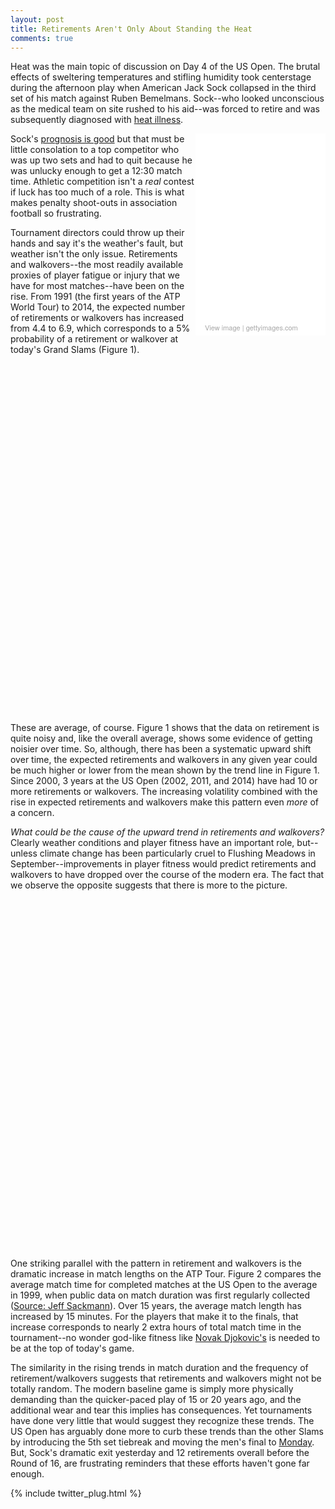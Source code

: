 ```yaml
---
layout: post
title: Retirements Aren't Only About Standing the Heat
comments: true
---
```


Heat was the main topic of discussion on Day 4 of the US Open. The brutal effects of sweltering temperatures and stifling humidity took centerstage during the afternoon play when American Jack Sock collapsed in the third set of his match against Ruben Bemelmans. Sock--who looked unconscious as the medical team on site rushed to his aid--was forced to retire and was subsequently diagnosed with [heat illness](https://www.washingtonpost.com/news/early-lead/wp/2015/09/03/american-tennis-player-jack-sock-collapses-on-court-at-u-s-open/).

<div class="getty embed image" style="background-color:#fff;display:inline-block;font-family:'Helvetica Neue',Helvetica,Arial,sans-serif;color:#a7a7a7;font-size:11px;width:100%;max-width:198px;float:right;padding: 1%;"><div style="overflow:hidden;position:relative;height:0;padding:150.000000% 0 0 0;width:100%;"><iframe src="//embed.gettyimages.com/embed/486374152?et=17mpygVHQq5Wwev-HMNE_Q&viewMoreLink=on&sig=8Imw3OpwTbfVi23qfxR6E9vms1uZ1I6y5_Ea9jTf5is=" width="198" height="297" scrolling="no" frameborder="0" style="display:inline-block;position:absolute;top:0;left:0;width:100%;height:100%;"></iframe></div><p style="margin:0;"></p><div style="padding:0;margin:0 0 0 10px;text-align:left;"><a href="http://www.gettyimages.com/detail/486374152" target="_blank" style="color:#a7a7a7;text-decoration:none;font-weight:normal !important;border:none;display:inline-block;">View image</a> | <a href="http://www.gettyimages.com" target="_blank" style="color:#a7a7a7;text-decoration:none;font-weight:normal !important;border:none;display:inline-block;">gettyimages.com</a></div></div>

Sock's [prognosis is good](http://www.usatoday.com/story/sports/tennis/2015/09/03/american-jack-sock-becomes-13th-player-retire-us-open/71654162/) but that must be little consolation to a top competitor who was up two sets and had to quit because he was unlucky enough to get a 12:30 match time. Athletic competition isn't a _real_ contest if luck has too much of a role. This is what makes penalty shoot-outs in association football so frustrating. 


Tournament directors could throw up their hands and say it's the weather's fault, but weather isn't the only issue. Retirements and walkovers--the most readily available proxies of player fatigue or injury that we have for most matches--have been on the rise. From 1991 (the first years of the ATP World Tour) to 2014, the expected number of retirements or walkovers has increased from 4.4 to 6.9, which corresponds to a 5% probability of a retirement or walkover at today's Grand Slams (Figure 1). 

<!-- jsHeader -->
<script type="text/javascript">
 
// jsData 
function gvisDataScatterChartID68b4ccdbb15 () {
var data = new google.visualization.DataTable();
var datajson =
[
 [
 1991,
6 
],
[
 1992,
7 
],
[
 1993,
7 
],
[
 1994,
4 
],
[
 1995,
4 
],
[
 1996,
4 
],
[
 1997,
6 
],
[
 1998,
7 
],
[
 1999,
7 
],
[
 2000,
3 
],
[
 2001,
3 
],
[
 2002,
10 
],
[
 2003,
5 
],
[
 2004,
7 
],
[
 2005,
4 
],
[
 2006,
2 
],
[
 2007,
8 
],
[
 2008,
6 
],
[
 2009,
4 
],
[
 2010,
8 
],
[
 2011,
11 
],
[
 2012,
4 
],
[
 2013,
5 
],
[
 2014,
10 
] 
];
data.addColumn('number','year');
data.addColumn('number','Retirements');
data.addRows(datajson);
return(data);
}
 
// jsDrawChart
function drawChartScatterChartID68b4ccdbb15() {
var data = gvisDataScatterChartID68b4ccdbb15();
var options = {};
options["allowHtml"] = true;
options["width"] =    720;
options["height"] =    560;
options["trendlines"] = {0:{type: 'exponential'}, 1: {}};
options["hAxis"] = {format: '####', title: 'Year', minValue : 1990, maxValue: 2014, 
			ticks: [1990, 1992, 1994, 1996, 1998, 2000, 2002, 2004, 2006, 2008, 2010, 2012, 2014]};
options["vAxis"] = {title: 'Total'};
options["title"] = "Figure 1. ATP Retirements and Walkovers, US Open 1990 - 2014";
options["pointSize"] =     20;
options["series"] = [{color:'#FFC107'}, {color: '#00BCD4'}];
options["legend"] = "none";


    var chart = new google.visualization.ScatterChart(
    document.getElementById('ScatterChartID68b4ccdbb15')
    );
    chart.draw(data,options);
    

}
  
 
// jsDisplayChart
(function() {
var pkgs = window.__gvisPackages = window.__gvisPackages || [];
var callbacks = window.__gvisCallbacks = window.__gvisCallbacks || [];
var chartid = "corechart";
  
// Manually see if chartid is in pkgs (not all browsers support Array.indexOf)
var i, newPackage = true;
for (i = 0; newPackage && i < pkgs.length; i++) {
if (pkgs[i] === chartid)
newPackage = false;
}
if (newPackage)
  pkgs.push(chartid);
  
// Add the drawChart function to the global list of callbacks
callbacks.push(drawChartScatterChartID68b4ccdbb15);
})();
function displayChartScatterChartID68b4ccdbb15() {
  var pkgs = window.__gvisPackages = window.__gvisPackages || [];
  var callbacks = window.__gvisCallbacks = window.__gvisCallbacks || [];
  window.clearTimeout(window.__gvisLoad);
  // The timeout is set to 100 because otherwise the container div we are
  // targeting might not be part of the document yet
  window.__gvisLoad = setTimeout(function() {
  var pkgCount = pkgs.length;
  google.load("visualization", "1", { packages:pkgs, callback: function() {
  if (pkgCount != pkgs.length) {
  // Race condition where another setTimeout call snuck in after us; if
  // that call added a package, we must not shift its callback
  return;
}
while (callbacks.length > 0)
callbacks.shift()();
} });
}, 100);
}
 
// jsFooter
</script>
 
<!-- jsChart -->  
<script type="text/javascript" src="https://www.google.com/jsapi?callback=displayChartScatterChartID68b4ccdbb15"></script>
 
<!-- divChart -->
  
<div id="ScatterChartID68b4ccdbb15" 
  style="width: 720; height: 560;">
</div>

These are average, of course. Figure 1 shows that the data on retirement is quite noisy and, like the overall average, shows some evidence of getting noisier over time. So, although, there has been a systematic upward shift over time, the expected retirements and walkovers in any given year could be much higher or lower from the mean shown by the trend line in Figure 1. Since 2000, 3 years at the US Open (2002, 2011, and 2014) have had 10 or more retirements or walkovers. The increasing volatility combined with the rise in expected retirements and walkovers make this pattern even _more_ of a concern. 

_What could be the cause of the upward trend in retirements and walkovers?_ Clearly weather conditions and player fitness have an important role, but--unless climate change has been particularly cruel to Flushing Meadows in September--improvements in player fitness would predict retirements and walkovers to have dropped over the course of the modern era. The fact that we observe the opposite suggests that there is more to the picture. 

<!-- jsHeader -->
<script type="text/javascript">
 
// jsData 
function gvisDataScatterChartID68b56b58717 () {
var data = new google.visualization.DataTable();
var datajson =
[
 [
 1999,
0,
0 
],
[
 2000,
-4,
-4.40512334 
],
[
 2001,
-4,
-1.864800759 
],
[
 2002,
3,
5.070889894 
],
[
 2003,
-2,
2.426711668 
],
[
 2004,
0,
3.96127451 
],
[
 2005,
-3,
7.296030607 
],
[
 2006,
-5,
-0.3590588235 
],
[
 2007,
1,
7.598703888 
],
[
 2008,
-1,
10.46864366 
],
[
 2009,
-3,
7.661884266 
],
[
 2010,
1,
12.01680672 
],
[
 2011,
4,
13.19776876 
],
[
 2012,
-3,
23.44237207 
],
[
 2013,
-2,
14.13982642 
],
[
 2014,
3,
7.711915535 
] 
];
data.addColumn('number','year');
data.addColumn('number','Retirements');
data.addColumn('number','Minutes');
data.addRows(datajson);
return(data);
}
 
// jsDrawChart
function drawChartScatterChartID68b56b58717() {
var data = gvisDataScatterChartID68b56b58717();
var options = {};
options["allowHtml"] = true;
options["width"] =    720;
options["height"] =    560;
options["trendlines"] = {0:{type: 'exponential'}, 1: {type : 'exponential'}};
options["hAxis"] = {format: '####', title: 'Year', minValue : 1998, maxValue: 2014, 
			ticks: [1998, 2000, 2002, 2004, 2006, 2008, 2010, 2012, 2014]};
options["vAxis"] = {title: 'Difference from 1999'};
options["pointSize"] =     20;
options["series"] = [{color:'#FFC107'}, {color: '#00BCD4'}];
options["title"] = "Figure 2. Change in ATP Average Match Duration and Retirements/Walkovers, US Open 1999 - 2014";


    var chart = new google.visualization.ScatterChart(
    document.getElementById('ScatterChartID68b56b58717')
    );
    chart.draw(data,options);
    

}
  
 
// jsDisplayChart
(function() {
var pkgs = window.__gvisPackages = window.__gvisPackages || [];
var callbacks = window.__gvisCallbacks = window.__gvisCallbacks || [];
var chartid = "corechart";
  
// Manually see if chartid is in pkgs (not all browsers support Array.indexOf)
var i, newPackage = true;
for (i = 0; newPackage && i < pkgs.length; i++) {
if (pkgs[i] === chartid)
newPackage = false;
}
if (newPackage)
  pkgs.push(chartid);
  
// Add the drawChart function to the global list of callbacks
callbacks.push(drawChartScatterChartID68b56b58717);
})();
function displayChartScatterChartID68b56b58717() {
  var pkgs = window.__gvisPackages = window.__gvisPackages || [];
  var callbacks = window.__gvisCallbacks = window.__gvisCallbacks || [];
  window.clearTimeout(window.__gvisLoad);
  // The timeout is set to 100 because otherwise the container div we are
  // targeting might not be part of the document yet
  window.__gvisLoad = setTimeout(function() {
  var pkgCount = pkgs.length;
  google.load("visualization", "1", { packages:pkgs, callback: function() {
  if (pkgCount != pkgs.length) {
  // Race condition where another setTimeout call snuck in after us; if
  // that call added a package, we must not shift its callback
  return;
}
while (callbacks.length > 0)
callbacks.shift()();
} });
}, 100);
}
 
// jsFooter
</script>
 
<!-- jsChart -->  
<script type="text/javascript" src="https://www.google.com/jsapi?callback=displayChartScatterChartID68b56b58717"></script>
 
<!-- divChart -->
  
<div id="ScatterChartID68b56b58717" 
  style="width: 720; height: 560;">
</div>

One striking parallel with the pattern in retirement and walkovers is the dramatic increase in match lengths on the ATP Tour. Figure 2 compares the average match time for completed matches at the US Open to the average in 1999, when public data on match duration was first regularly collected ([Source: Jeff Sackmann](https://github.com/JeffSackmann/tennis_atp)). Over 15 years, the average match length has increased by 15 minutes. For the players that make it to the finals, that increase corresponds to nearly 2 extra hours of total match time in the tournament--no wonder god-like fitness like [Novak Djokovic's](http://espn.go.com/tennis/story/_/id/8132800/has-novak-djokovic-become-fittest-athlete-ever-espn-magazine) is needed to be at the top of today's game.

The similarity in the rising trends in match duration and the frequency of retirement/walkovers suggests that retirements and walkovers might not be totally random. The modern baseline game is simply more physically demanding than the quicker-paced play of 15 or 20 years ago, and the additional wear and tear this implies has consequences. Yet tournaments have done very little that would suggest they recognize these trends. The US Open has arguably done more to curb these trends than the other Slams by introducing the 5th set tiebreak and moving the men's final to [Monday](http://www.tennis.com/pro-game/2012/12/us-open-mens-final-moved-monday-2013/45691/#.VenDuOlUJmg).  But, Sock's dramatic exit yesterday and 12 retirements overall before the Round of 16, are frustrating reminders that these efforts haven't gone far enough. 



{% include twitter_plug.html %}
